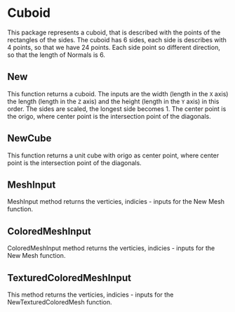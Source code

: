 # Cuboid

This package represents a cuboid, that is described with the points of the rectangles of the sides. The cuboid has 6 sides, each side is describes with 4 points, so that we have 24 points. Each side point so different direction, so that the length of Normals is 6.

## New

This function returns a cuboid. The inputs are the width (length in the `X` axis) the length (length in the `Z` axis) and the height (length in the `Y` axis) in this order. The sides are scaled, the longest side becomes 1. The center point is the origo, where center point is the intersection point of the diagonals.

## NewCube

This function returns a unit cube with origo as center point, where center point is the intersection point of the diagonals.

## MeshInput

MeshInput method returns the verticies, indicies - inputs for the New Mesh function.

## ColoredMeshInput

ColoredMeshInput method returns the verticies, indicies - inputs for the New Mesh function.

## TexturedColoredMeshInput

This method returns the verticies, indicies - inputs for the NewTexturedColoredMesh function.
